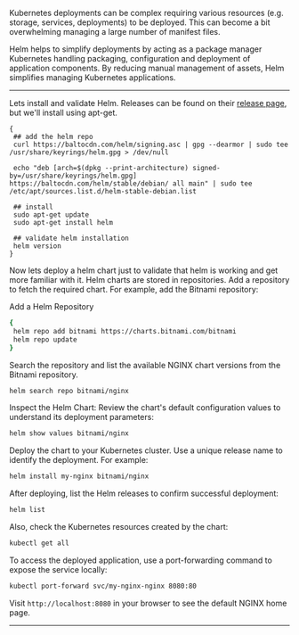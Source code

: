 
Kubernetes deployments can be complex requiring various resources (e.g. storage, services, deployments) to be deployed. This can become a bit overwhelming managing a large number of manifest files. 

Helm helps to simplify deployments by acting as a package manager Kubernetes handling packaging, configuration and deployment of application components. By reducing manual management of assets, Helm simplifies managing Kubernetes applications. 

---

Lets install and validate Helm.
Releases can be found on their [release page](https://github.com/helm/helm/releases), but we'll install using apt-get.
```
{
 ## add the helm repo
 curl https://baltocdn.com/helm/signing.asc | gpg --dearmor | sudo tee /usr/share/keyrings/helm.gpg > /dev/null

 echo "deb [arch=$(dpkg --print-architecture) signed-by=/usr/share/keyrings/helm.gpg] https://baltocdn.com/helm/stable/debian/ all main" | sudo tee /etc/apt/sources.list.d/helm-stable-debian.list

 ## install
 sudo apt-get update
 sudo apt-get install helm

 ## validate helm installation
 helm version
}
```


Now lets deploy a helm chart just to validate that helm is working and get more familiar with it. Helm charts are stored in repositories. Add a repository to fetch the required chart. For example, add the Bitnami repository:

Add a Helm Repository

```bash
{
 helm repo add bitnami https://charts.bitnami.com/bitnami
 helm repo update
}
```


Search the repository and list the available NGINX chart versions from the Bitnami repository.

```bash
helm search repo bitnami/nginx
```


Inspect the Helm Chart: Review the chart's default configuration values to understand its deployment parameters:

```bash
helm show values bitnami/nginx
```

Deploy the chart to your Kubernetes cluster. Use a unique release name to identify the deployment. For example:

```bash
helm install my-nginx bitnami/nginx
```

After deploying, list the Helm releases to confirm successful deployment:

```bash
helm list
```

Also, check the Kubernetes resources created by the chart:

```bash
kubectl get all
```

To access the deployed application, use a port-forwarding command to expose the service locally:

```bash
kubectl port-forward svc/my-nginx-nginx 8080:80
```

Visit `http://localhost:8080` in your browser to see the default NGINX home page.

---

